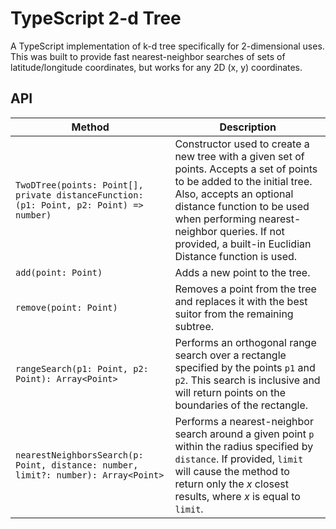 # TypeScript 2-d Tree

A TypeScript implementation of k-d tree specifically for 2-dimensional uses. This was built to provide fast nearest-neighbor searches of sets of latitude/longitude coordinates, but works for any 2D (x, y) coordinates.

## API

| Method                                                                                  | Description                                                                                                                                                                                                                                                                                  |
| --------------------------------------------------------------------------------------- | -------------------------------------------------------------------------------------------------------------------------------------------------------------------------------------------------------------------------------------------------------------------------------------------- |
| `TwoDTree(points: Point[], private distanceFunction: (p1: Point, p2: Point) => number)` | Constructor used to create a new tree with a given set of points. Accepts a set of points to be added to the initial tree. Also, accepts an optional distance function to be used when performing nearest-neighbor queries. If not provided, a built-in Euclidian Distance function is used. |
| `add(point: Point)`                                                                     | Adds a new point to the tree.                                                                                                                                                                                                                                                                |
| `remove(point: Point)`                                                                  | Removes a point from the tree and replaces it with the best suitor from the remaining subtree.                                                                                                                                                                                               |
| `rangeSearch(p1: Point, p2: Point): Array<Point>`                                       | Performs an orthogonal range search over a rectangle specified by the points `p1` and `p2`. This search is inclusive and will return points on the boundaries of the rectangle.                                                                                                              |
| `nearestNeighborsSearch(p: Point, distance: number, limit?: number): Array<Point>`      | Performs a nearest-neighbor search around a given point `p` within the radius specified by `distance`. If provided, `limit` will cause the method to return only the _x_ closest results, where _x_ is equal to `limit`.                                                                     |
